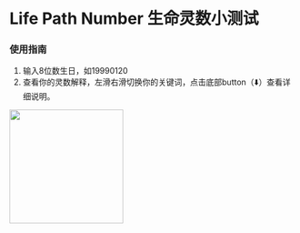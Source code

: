 # Life Path Number 生命灵数小测试

### 使用指南

1. 输入8位数生日，如19990120
2. 查看你的灵数解释，左滑右滑切换你的关键词，点击底部button（⬇️）查看详细说明。
<img width="200px" src="https://github.com/tomoko-tiba/tomoko-tiba.github.io/assets/41440180/c5ecd00c-daa7-4c27-9ec2-0b51d4cb8c0b"/>
